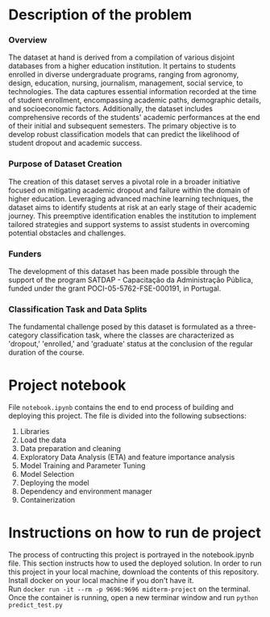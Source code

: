 # Description of the problem
### Overview
The dataset at hand is derived from a compilation of various disjoint databases from a higher education institution. It pertains to students enrolled in diverse undergraduate programs, ranging from agronomy, design, education, nursing, journalism, management, social service, to technologies. The data captures essential information recorded at the time of student enrollment, encompassing academic paths, demographic details, and socioeconomic factors. Additionally, the dataset includes comprehensive records of the students' academic performances at the end of their initial and subsequent semesters. The primary objective is to develop robust classification models that can predict the likelihood of student dropout and academic success.

### Purpose of Dataset Creation
The creation of this dataset serves a pivotal role in a broader initiative focused on mitigating academic dropout and failure within the domain of higher education. Leveraging advanced machine learning techniques, the dataset aims to identify students at risk at an early stage of their academic journey. This preemptive identification enables the institution to implement tailored strategies and support systems to assist students in overcoming potential obstacles and challenges.

### Funders
The development of this dataset has been made possible through the support of the program SATDAP - Capacitação da Administração Pública, funded under the grant POCI-05-5762-FSE-000191, in Portugal.

### Classification Task and Data Splits
The fundamental challenge posed by this dataset is formulated as a three-category classification task, where the classes are characterized as 'dropout,' 'enrolled,' and 'graduate' status at the conclusion of the regular duration of the course.

# Project notebook
File `notebook.ipynb` contains the end to end process of building and deploying this project. The file is divided into the following subsections:
1. Libraries
2. Load the data
3. Data preparation and cleaning
4. Exploratory Data Analysis (ETA) and feature importance analysis
5. Model Training and Parameter Tuning
6. Model Selection
7. Deploying the model
8. Dependency and environment manager
9. Containerization

# Instructions on how to run de project
The process of contructing this project is portrayed in the notebook.ipynb file. This section instructs how to used the deployed solution.
In order to run this project in your local machine, download the contents of this repository.   
Install docker on your local machine if you don't have it.  
Run `docker run -it --rm -p 9696:9696 midterm-project` on the terminal.  
Once the container is running, open a new terminar window and run `python predict_test.py`  
